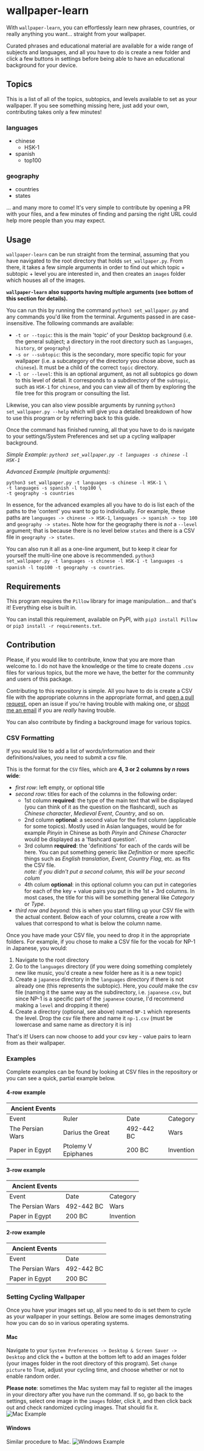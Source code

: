 # wallpaper-learn

With `wallpaper-learn`, you can effortlessly learn new phrases, countries, or really anything you want... straight from your wallpaper.

Curated phrases and educational material are available for a wide range of subjects and languages, and all you have to do is create a new folder and click a few buttons in settings before being able to have an educational background for your device.

## Topics

This is a list of all of the topics, subtopics, and levels available to set as your wallpaper. If you see something missing here, just add your own, contributing takes only a few minutes!

### languages

-   chinese
    - HSK-1
-   spanish
    - top100


### geography

-   countries
-   states

... and many more to come! It's very simple to contribute by opening a PR with your files, and a few minutes of finding and parsing the right URL could help more people than you may expect.

## Usage

`wallpaper-learn` can be run straight from the terminal, assuming that you have navigated to the root directory that holds `set_wallpaper.py`. From there, it takes a few simple arguments in order to find out which topic + subtopic + level you are interested in, and then creates an `images` folder which houses all of the images.

**`wallpaper-learn` also supports having multiple arguments (see bottom of this section for details).**

You can run this by running the command `python3 set_wallpaper.py` and any commands you'd like from the terminal. Arguments passed in are case-insensitive. The following commands are available:

-   `-t or --topic`: this is the main 'topic' of your Desktop background (i.e. the general subject; a directory in the root directory such as `languages`, `history`, or `geography`)
-   `-s or --subtopic`: this is the secondary, more specific topic for your wallpaper (i.e. a subcategory of the directory you chose above, such as `chinese`). It must be a child of the correct `topic` directory.
-   `-l or --level`: this is an optional argument, as not all subtopics go down to this level of detail. It corresponds to a subdirectory of the `subtopic`, such as `HSK-1` for `chinese`, and you can view all of them by exploring the file tree for this program or consulting the list.

Likewise, you can also view possible arguments by running `python3 set_wallpaper.py --help` which will give you a detailed breakdown of how to use this program or by referring back to this guide.

Once the command has finished running, all that you have to do is navigate to your settings/System Preferences and set up a cycling wallpaper background.

*Simple Example: `python3 set_wallpaper.py -t languages -s chinese -l HSK-1`*

*Advanced Example (multiple arguments):* 
```
python3 set_wallpaper.py -t languages -s chinese -l HSK-1 \
-t languages -s spanish -l top100 \
-t geography -s countries
```
In essence, for the advanced examples all you have to do is list each of the paths to the 'content' you want to go to individually. For example, these paths are `languages -> chinese -> HSK-1`, `languages -> spanish -> top 100` and `geography -> states`. Note how for the geography there is *not* a `--level` argument; that is because there is no level below `states` and there is a CSV file in `geography -> states`.

You can also run it all as a one-line argument, but to keep it clear for yourself the multi-line one above is recommended.
`python3 set_wallpaper.py -t languages -s chinese -l HSK-1 -t languages -s spanish -l top100 -t geography -s countries`.

## Requirements

This program requires the `Pillow` library for image manipulation... and that's it! Everything else is built in.

You can install this requirement, available on PyPI, with `pip3 install Pillow` or `pip3 install -r requirements.txt`.

## Contribution

Please, if you would like to contribute, know that you are more than welcome to. I do not have the knowledge or the time to create dozens `.csv` files for various topics, but the more we have, the better for the community and users of this package.

Contributing to this repository is simple. All you have to do is create a CSV file with the appropriate columns in the appropriate format, and [open a pull request](https://opensource.com/article/19/7/create-pull-request-github), open an issue if you're having trouble with making one, or [shoot me an email](mailto:simon@simonilincev.com) if you are _really_ having trouble.

You can also contribute by finding a background image for various topics.

### CSV Formatting

If you would like to add a list of words/information and their definitions/values, you need to submit a csv file.

This is the format for the `CSV` files, which are **4, 3 or 2 columns by _n_ rows wide**:

-   _first row_: left empty, or optional title
-   _second row_: titles for each of the columns in the following order:
    -   1st column **required**: the type of the main text that will be displayed (you can think of it as the question on the flashcard), such as _Chinese character_, _Medieval Event_, _Country_, and so on.
    -   2nd column **optional**: a second value for the first column (applicable for some topics). Mostly used in Asian languages, would be for example _Pinyin_ in Chinese as both _Pinyin_ and _Chinese Character_ would be displayed as a 'flashcard question'.
    -   3rd column **required**: the 'definitions' for each of the cards will be here. You can put something generic like _Definition_ or more specific things such as _English translation_, _Event_, _Country Flag_, etc. as fits the CSV file.<br>
        _note: if you didn't put a second column, this will be your second colum_
    -   4th colum **optional**: in this optional column you can put in categories for each of the key + value pairs you put in the 1st + 3rd columns. In most cases, the title for this will be something general like _Category_ or _Type_.
-   _third row and beyond_: this is when you start filling up your CSV file with the actual content. Below each of your columns, create a row with values that correspond to what is below the column name.

Once you have made your CSV file, you need to drop it in the appropriate folders. For example, if you chose to make a CSV file for the vocab for NP-1 in Japanese, you would:
1. Navigate to the root directory
2. Go to the `languages` directory (if you were doing something completely new like music, you'd create a new folder here as it is a new topic)
3. Create a `japanese` directory in the `languages` directory if there is not already one (this represents the subtopic). Here, you _could_ make the csv file (naming it the same way as the subdirectory, i.e. `japanese.csv`, but since NP-1 is a specific part of the `japanese` course, I'd recommend making a `level` and dropping it there)
4. Create a directory (optional, see above) named `NP-1` which represents the level. Drop the csv file there and name it `np-1.csv` (must be lowercase and same name as directory it is in)

That's it! Users can now choose to add your csv key - value pairs to learn from as their wallpaper.

### Examples

Complete examples can be found by looking at CSV files in the repository or you can see a quick, partial example below.

#### 4-row example

| Ancient Events   |                     |            |           |
| ---------------- | ------------------- | ---------- | --------- |
| Event            | Ruler               | Date       | Category  |
| The Persian Wars | Darius the Great    | 492-442 BC | Wars      |
| Paper in Egypt   | Ptolemy V Epiphanes | 200 BC     | Invention |

#### 3-row example

| Ancient Events   |            |           |
| ---------------- | ---------- | --------- |
| Event            | Date       | Category  |
| The Persian Wars | 492-442 BC | Wars      |
| Paper in Egypt   | 200 BC     | Invention |

#### 2-row example

| Ancient Events   |            |
| ---------------- | ---------- |
| Event            | Date       |
| The Persian Wars | 492-442 BC |
| Paper in Egypt   | 200 BC     |

### Setting Cycling Wallpaper
Once you have your images set up, all you need to do is set them to cycle as your wallpaper in your settings. Below are some images demonstrating how you can do so in various operating systems.

#### Mac
Navigate to your `System Preferences -> Desktop & Screen Saver -> Desktop` and click the + button at the bottom left to add an images folder (your images folder in the root directory of this program). Set `change picture` to True, adjust your cycling time, and choose whether or not to enable random order.

**Please note**: sometimes the Mac system may fail to register all the images in your directory after you have run the command. If so, go back to the settings, select one image in the `images` folder, click it, and then click back out and check randomized cycling images. That should fix it.
![Mac Example](/content/mac.png)

#### Windows
Similar procedure to Mac.
![Windows Example](/content/windows.png)
